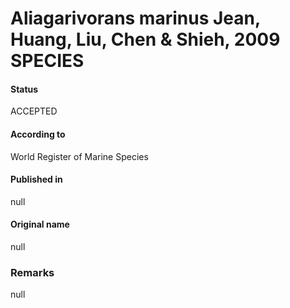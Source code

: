 Aliagarivorans marinus Jean, Huang, Liu, Chen & Shieh, 2009 SPECIES
=======

#### Status
ACCEPTED

#### According to
World Register of Marine Species

#### Published in
null

#### Original name
null

### Remarks
null